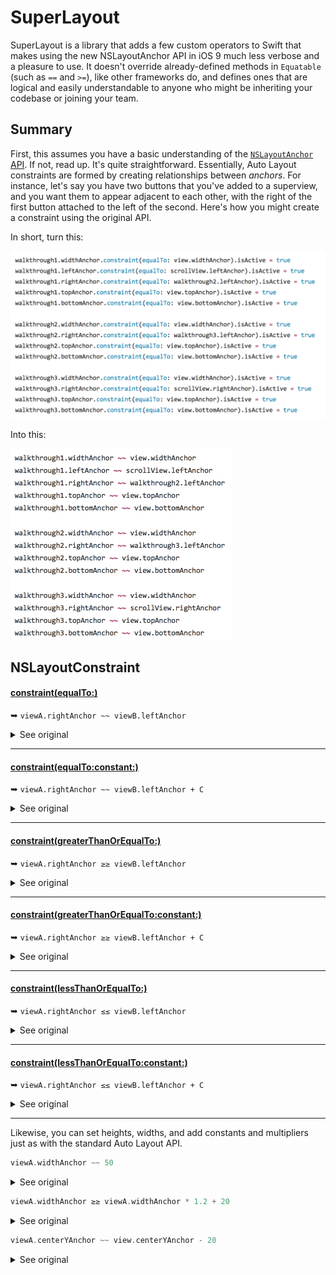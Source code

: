 SuperLayout
===========

SuperLayout is a library that adds a few custom operators to Swift that makes using the new NSLayoutAnchor API in iOS 9 much less verbose and a pleasure to use. It doesn't override already-defined methods in `Equatable` (such as `==` and `>=`), like other frameworks do, and defines ones that are logical and easily understandable to anyone who might be inheriting your codebase or joining your team.

Summary
-------

First, this assumes you have a basic understanding of the [`NSLayoutAnchor` API](https://developer.apple.com/reference/uikit/nslayoutanchor). If not, read up. It's quite straightforward. Essentially, Auto Layout constraints are formed by creating relationships between _anchors_. For instance, let's say you have two buttons that you've added to a superview, and you want them to appear adjacent to each other, with the right of the first button attached to the left of the second. Here's how you might create a constraint using the original API.

In short, turn this:

<img src='old1.png' width='589px' />

Into this:

<img src='new1.png' width='355px' />

NSLayoutConstraint
------------------

#### [constraint(equalTo:)](https://developer.apple.com/reference/uikit/nslayoutanchor/1500946-constraint)

➥ `viewA.rightAnchor ~~ viewB.leftAnchor`

<details>
  <summary>See original</summary>

  ```swift
  viewA.rightAnchor.constraint(equalTo: viewB.leftAnchor).isActive = true
  ```

</details>

---

#### [constraint(equalTo:constant:)](https://developer.apple.com/reference/uikit/nslayoutanchor/1500937-constraint)

➥ `viewA.rightAnchor ~~ viewB.leftAnchor + C`

<details>
  <summary>See original</summary>

  ```swift
  viewA.rightAnchor.constraint(equalTo: viewB.leftAnchor, constant: C).isActive = true
  ```

</details>

---

#### [constraint(greaterThanOrEqualTo:)](https://developer.apple.com/reference/uikit/nslayoutanchor/1500936-constraint)

➥ `viewA.rightAnchor ≥≥ viewB.leftAnchor`

<details>
  <summary>See original</summary>

  ```swift
  viewA.rightAnchor.constraint(greaterThanOrEqualTo: viewB.leftAnchor).isActive = true
  ```

</details>

---

#### [constraint(greaterThanOrEqualTo:constant:)](https://developer.apple.com/reference/uikit/nslayoutanchor/1500948-constraint)

➥ `viewA.rightAnchor ≥≥ viewB.leftAnchor + C`

<details>
  <summary>See original</summary>

  ```swift
  viewA.rightAnchor.constraint(greaterThanOrEqualTo: viewB.leftAnchor, constant: C).isActive = true
  ```

</details>

---

#### [constraint(lessThanOrEqualTo:)](https://developer.apple.com/reference/uikit/nslayoutanchor/1500953-constraint)

➥ `viewA.rightAnchor ≤≤ viewB.leftAnchor`

<details>
  <summary>See original</summary>

  ```swift
  viewA.rightAnchor.constraint(lessThanOrEqualTo: viewB.leftAnchor).isActive = true
  ```

</details>

---

#### [constraint(lessThanOrEqualTo:constant:)](https://developer.apple.com/reference/uikit/nslayoutanchor/1500959-constraint)

➥ `viewA.rightAnchor ≤≤ viewB.leftAnchor + C`

<details>
  <summary>See original</summary>

  ```swift
  viewA.rightAnchor.constraint(lessThanOrEqualTo: viewB.leftAnchor, constant: C).isActive = true
  ```

</details>

---

Likewise, you can set heights, widths, and add constants and multipliers just as with the standard Auto Layout API.

```swift
viewA.widthAnchor ~~ 50
```

<details>
  <summary>See original</summary>

  ```swift
  viewA.widthAnchor.constraint(equalToConstant: 50).isActive = true
  ```

</details>

```swift
viewA.widthAnchor ≥≥ viewA.widthAnchor * 1.2 + 20
```

<details>
  <summary>See original</summary>

  ```swift
  viewA.widthAnchor.constraint(greaterThanOrEqualTo: viewA.widthAnchor, multiplier: 1.2, constant: 20).isActive = true
  ```

</details>

```swift
viewA.centerYAnchor ~~ view.centerYAnchor - 20
```

<details>
  <summary>See original</summary>

  ```swift
  viewA.centerYAnchor.constraint(lessThanOrEqualTo: view.centerYAnchor, multiplier: 1, constant: -20).isActive = true
  ```

</details>

